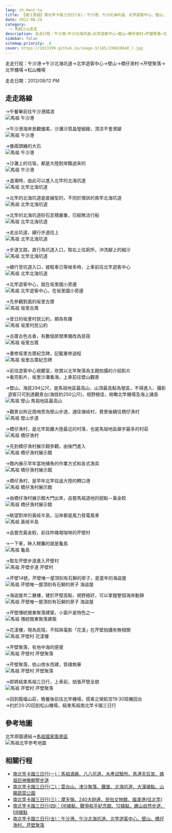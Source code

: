 ```yaml
---
lang: zh-Hant-tw
title: 【連江馬祖】南北竿卡蹓三日行(五)：午沙港、午沙北海坑道、北竿遊客中心、壁山、橋仔漁村、芹壁聚落
date: 2012-08-24
category: 
  - 馬祖上山走走
description: 走走行程：午沙港→午沙北海坑道→北竿遊客中心→壁山→橋仔漁村→芹壁聚落→北竿機場→松山機場
sidebar: false
sitemap.priority: .8
cover: https://1013399.github.io/image-3/185/230828640_l.jpg
---
```


走走行程：午沙港→午沙北海坑道→北竿遊客中心→壁山→橋仔漁村→芹壁聚落→北竿機場→松山機場

走走日期：2012/08/12 PM

<!-- more -->

## 走走路線
→午餐畢前往午沙港踏浪  
![馬祖 午沙港](https://1013399.github.io/image-3/185/230828570_l.jpg)

→午沙港海岸景觀優美，沙灘沙質晶瑩細緻，清涼不會燙腳  
![馬祖 午沙港](https://1013399.github.io/image-3/185/231561978_l.jpg)

→像兩頭豬的大石  
![馬祖 午沙港](https://1013399.github.io/image-3/185/231561980_l.jpg)

→沙灘上的垃圾，都是大陸對岸飄過來的  
![馬祖 午沙港](https://1013399.github.io/image-3/185/231561982_l.jpg)

→退潮時，由此可以進入北竿的北海坑道  
![馬祖 北竿北海坑道](https://1013399.github.io/image-3/185/231561969_l.jpg)

→北竿的北海坑道是直線型的，不同於環狀的南竿北海坑道  
![馬祖 北竿北海坑道](https://1013399.github.io/image-3/185/230828571_l.jpg)

→北竿的北海坑道砂石淤積嚴重，已經無法行船  
![馬祖 北竿北海坑道](https://1013399.github.io/image-3/185/230828575_l.jpg)

→走出坑道，續行步道往上  
![馬祖 北竿北海坑道](https://1013399.github.io/image-3/185/230828578_l.jpg)

→步道叉路，直行為坑道入口，取右上往廁所，沖洗腳上的細沙  
![馬祖 北竿北海坑道](https://1013399.github.io/image-3/185/230828580_l.jpg)

→續行至坑道入口，接駁車已等候多時，上車前往北竿遊客中心  
![馬祖 北竿北海坑道](https://1013399.github.io/image-3/185/230828582_l.jpg)

→北竿遊客中心，就在坂里國小旁邊  
![馬祖 北竿遊客中心，在坂里國小旁邊](https://1013399.github.io/image-3/185/230828583_l.jpg)

→先參觀對面的坂里古厝  
![馬祖 坂里古厝](https://1013399.github.io/image-3/185/230828593_l.jpg)

→昔日的坂里村民公約，頗為有趣  
![馬祖 坂里村民公約](https://1013399.github.io/image-3/185/230828586_l.jpg)

→古厝古色古香，有數個房間準備改為民宿  
![馬祖 坂里古厝](https://1013399.github.io/image-3/185/230828588_l.jpg)

→重修坂里古厝紀念碑，記載重修過程  
![馬祖 坂里古厝紀念碑](https://1013399.github.io/image-3/185/230828591_l.jpg)

→前往遊客中心視聽室，欣賞以北竿聚落為主題拍攝的介紹影片  
→看完影片，坂里沙灘看海，上車前往壁山觀景

→壁山，海拔294公尺，是馬祖地區最高山，山頂最高點為營區，不得進入、攝影  
  遊客只可到達觀景台(海拔約250公尺)，視野極佳，俯瞰北竿機場及海上諸島  
![馬祖 壁山 馬祖地區最高山](https://1013399.github.io/image-3/185/230830561_l.jpg)

→觀景台附近崗哨旁為壁山步道，通往塘岐村，賞景後續往橋仔漁村  
![馬祖 壁山步道](https://1013399.github.io/image-3/185/230828598_l.jpg)

→橋仔漁村，是北竿距離大陸最近的村落，也是馬祖地區廟宇最多的村莊  
![馬祖 橋仔漁村](https://1013399.github.io/image-3/185/230828600_l.jpg)

→先到橋仔漁村展示館參觀，由後門進入  
![馬祖 橋仔漁村展示館](https://1013399.github.io/image-3/185/230828603_l.jpg)

→館內展示早年當地捕魚的作業方式和各式漁具  
![馬祖 橋仔漁村展示館](https://1013399.github.io/image-3/185/230828604_l.jpg)

→橋仔漁村，是早年北竿往返大陸的轉口港  
![馬祖 橋仔漁村展示館](https://1013399.github.io/image-3/185/230828605_l.jpg)

→由橋仔漁村展示館大門出來，品嘗馬祖道地的甜點－黃金餃  
![馬祖 橋仔漁村展示館](https://1013399.github.io/image-3/185/230828607_l.jpg)

→眺望對岸的黃岐半島，沿岸都是風力發電風車  
![馬祖 黃岐半島](https://1013399.github.io/image-3/185/230828613_l.jpg)

→品嘗完黃金餃，前往昨晚喝咖啡的芹壁村

→一下車，映入眼簾的就是龜島  
![馬祖 龜島](https://1013399.github.io/image-3/185/230828621_l.jpg)

→取左芹壁步道進入芹壁村  
![馬祖 芹壁步道 芹壁村](https://1013399.github.io/image-3/185/230828622_l.jpg)

→芹壁14號，芹壁唯一屋頂刻有石獅的房子，是當年的海盜屋  
![馬祖 芹壁唯一屋頂刻有石獅的房子 海盜屋](https://1013399.github.io/image-3/185/230828628_l.jpg)

→海盜屋共二層樓，建於芹壁高點，視野極好，可以掌握整個海岸動靜  
![馬祖 芹壁唯一屋頂刻有石獅的房子 海盜屋](https://1013399.github.io/image-3/185/230828629_l.jpg)

→芹壁傳統閩東聚落建築，小窗戶是特色之一  
![馬祖 傳統閩東聚落建築](https://1013399.github.io/image-3/185/230828630_l.jpg)

→花漾樓，現為民宿，不知與電影「花漾」在芹壁拍攝有無相關  
![馬祖 芹壁村 花漾樓](https://1013399.github.io/image-3/185/230828632_l.jpg)

→芹壁聚落，有地中海的感覺  
![馬祖 芹壁村 芹壁聚落](https://1013399.github.io/image-3/185/230828634_l.jpg)

→芹壁聚落，依山傍水而建，質樸無華  
![馬祖 芹壁村 芹壁聚落](https://1013399.github.io/image-3/185/230828636_l.jpg)

→即將結束馬祖三日行，上車前，拍張芹壁全貌  
![馬祖 芹壁村 芹壁聚落](https://1013399.github.io/image-3/185/230828640_l.jpg)

→回到龍福山莊，晚餐後前往北竿機場，搭乘立榮航空19:30班機回台  
→約於20:20回到松山機場，結束馬祖南北竿卡蹓三日行

## 參考地圖
北竿原圖連結→[馬祖國家風景區](http://www.matsu-nsa.gov.tw/UserFiles/https://1013399.github.io/image-3/185/1/bigmap2.jpg)  
![馬祖北竿參考地圖](https://1013399.github.io/image-3/185/230831284_l.jpg)

## 相關行程
- [南北竿卡蹓三日行(一)：馬祖酒廠、八八坑道、水產試驗所、馬港天后宮、媽祖巨神像朝聖步道](/posts/post-189-2012-08-20.md)
- [南北竿卡蹓三日行(二)：雲台山、津沙聚落、鐵堡、北海坑道、大漢據點、山隴蔬菜公園](/posts/post-188-2012-08-21.md)
- [南北竿卡蹓三日行(三)：摩天嶺、240大砲連、民俗文物館、福澳港(往北竿)](/posts/post-187-2012-08-22.md)
- [南北竿卡蹓三日行(四)：06據點、戰爭和平紀念館、12據點、螺山自然步道、08據點](/posts/post-186-2012-08-23.md)
- [南北竿卡蹓三日行(五)：午沙港、午沙北海坑道、北竿遊客中心、壁山、橋仔漁村、芹壁聚落](/posts/post-185-2012-08-24.md)